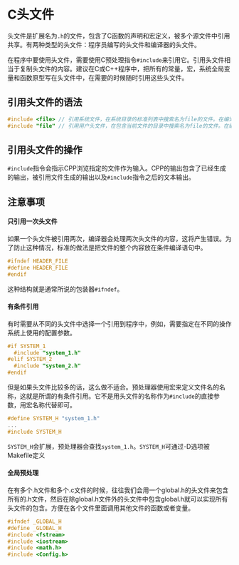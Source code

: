 # C头文件

头文件是扩展名为`.h`的文件，包含了C函数的声明和宏定义，被多个源文件中引用共享。有两种类型的头文件：程序员编写的头文件和编译器的头文件。

在程序中要使用头文件，需要使用C预处理指令`#include`来引用它。引用头文件相当于复制头文件的内容。建议在C或C++程序中，把所有的常量，宏，系统全局变量和函数原型写在头文件中，在需要的时候随时引用这些头文件。

## 引用头文件的语法

```C
#include <file> // 引用系统文件，在系统目录的标准列表中搜索名为file的文件。在编译源代码时，可以通-I选项把目录前置在该列表前
#include "file" // 引用用户头文件，在包含当前文件的目录中搜索名为file的文件。在编译源代码时，可以通过-I选项把目录前置在该列表前
```

## 引用头文件的操作

`#include`指令会指示CPP浏览指定的文件作为输入。CPP的输出包含了已经生成的输出，被引用文件生成的输出以及`#include`指令之后的文本输出。

## 注意事项

#### 只引用一次头文件

如果一个头文件被引用两次，编译器会处理两次头文件的内容，这将产生错误。为了防止这种情况，标准的做法是把文件的整个内容放在条件编译语句中。

```C
#ifndef HEADER_FILE
#define HEADER_FILE
#endif
```

这种结构就是通常所说的包装器`#ifndef`。

#### 有条件引用

有时需要从不同的头文件中选择一个引用到程序中，例如，需要指定在不同的操作系统上使用的配置参数。

```C
#if SYSTEM_1
  #include "system_1.h"
#elif SYSTEM_2
  #include "system_2.h"
#endif
```

但是如果头文件比较多的话，这么做不适合。预处理器使用宏来定义文件名的名称，这就是所谓的有条件引用。它不是用头文件的名称作为`#include`的直接参数，用宏名称代替即可。

```C
#define SYSTEM_H "system_1.h"
...
#include SYSTEM_H
```

`SYSTEM_H`会扩展，预处理器会查找`system_1.h`。`SYSTEM_H`可通过-D选项被Makefile定义

#### 全局预处理

在有多个.h文件和多个.c文件的时候，往往我们会用一个global.h的头文件来包含所有的.h文件，然后在除global.h文件外的头文件中包含global.h就可以实现所有头文件的包含。方便在各个文件里面调用其他文件的函数或者变量。

```C
#ifndef _GLOBAL_H
#define _GLOBAL_H
#include <fstream>
#include <iostream>
#include <math.h>
#include <Config.h>
```
